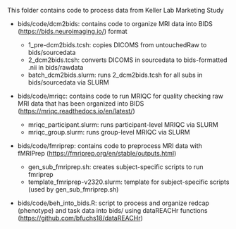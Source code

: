 This folder contains code to process data from Keller Lab Marketing Study

- bids/code/dcm2bids: contains code to organize MRI data into BIDS (https://bids.neuroimaging.io/) format
  - 1_pre-dcm2bids.tcsh: copies DICOMS from untouchedRaw to bids/sourcedata
  - 2_dcm2bids.tcsh: converts DICOMS in sourcedata to bids-formatted .nii in bids/rawdata
  - batch_dcm2bids.slurm: runs 2_dcm2bids.tcsh for all subs in bids/sourcedata via SLURM

- bids/code/mriqc: contains code to run MRIQC for quality checking raw MRI data that has been organized into BIDS (https://mriqc.readthedocs.io/en/latest/)
  - mriqc_participant.slurm: runs participant-level MRIQC via SLURM
  - mriqc_group.slurm: runs group-level MRIQC via SLURM

- bids/code/fmriprep: contains code to preprocess MRI data with fMRIPrep (https://fmriprep.org/en/stable/outputs.html)
  - gen_sub_fmriprep.sh: creates subject-specific scripts to run fmriprep
  - template_fmriprep-v2320.slurm: template for subject-specific scripts (used by gen_sub_fmriprep.sh)
 
- bids/code/beh_into_bids.R: script to process and organize redcap (phenotype) and task data into bids/ using dataREACHr functions (https://github.com/bfuchs18/dataREACHr)

